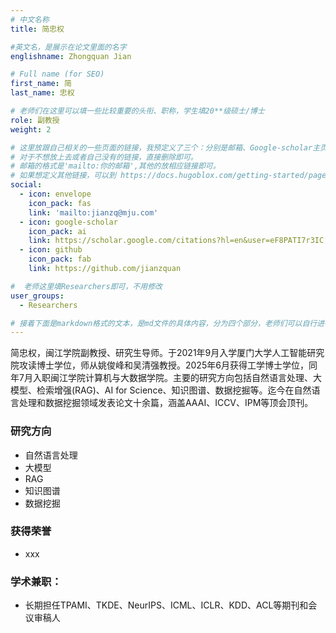 ```yaml
---
# 中文名称
title: 简忠权

#英文名，是展示在论文里面的名字
englishname: Zhongquan Jian

# Full name (for SEO)
first_name: 简
last_name: 忠权

# 老师们在这里可以填一些比较重要的头衔、职称，学生填20**级硕士/博士
role: 副教授
weight: 2

# 这里放跟自己相关的一些页面的链接，我预定义了三个：分别是邮箱、Google-scholar主页和github主页
# 对于不想放上去或者自己没有的链接，直接删除即可。
# 邮箱的格式是'mailto:你的邮箱',其他的放相应链接即可。
# 如果想定义其他链接，可以到 https://docs.hugoblox.com/getting-started/page-builder/#icons 上去找图标，或者直接放在下面的详细介绍上
social:
  - icon: envelope
    icon_pack: fas
    link: 'mailto:jianzq@mju.com'
  - icon: google-scholar
    icon_pack: ai
    link: https://scholar.google.com/citations?hl=en&user=eF8PATI7r3IC
  - icon: github
    icon_pack: fab
    link: https://github.com/jianzquan

#  老师这里填Researchers即可，不用修改
user_groups: 
  - Researchers

# 接着下面是markdown格式的文本，是md文件的具体内容，分为四个部分，老师们可以自行进行修改、删减和添加
---
```

<!-- 以下内容一定要遵循markdown语法 -->
<!-- ###代表的是以三级标题的形式展示后面的文本，* 代表以列表的形式展示后面的文本-->


<!-- 老师的简要介绍 -->
简忠权，闽江学院副教授、研究生导师。于2021年9月入学厦门大学人工智能研究院攻读博士学位，师从姚俊峰和吴清强教授。2025年6月获得工学博士学位，同年7月入职闽江学院计算机与大数据学院。主要的研究方向包括自然语言处理、大模型、检索增强(RAG)、AI for Science、知识图谱、数据挖掘等。迄今在自然语言处理和数据挖掘领域发表论文十余篇，涵盖AAAI、ICCV、IPM等顶会顶刊。

### 研究方向
* 自然语言处理
* 大模型
* RAG
* 知识图谱
* 数据挖掘

### 获得荣誉
* xxx

### 学术兼职：
* 长期担任TPAMI、TKDE、NeurIPS、ICML、ICLR、KDD、ACL等期刊和会议审稿人